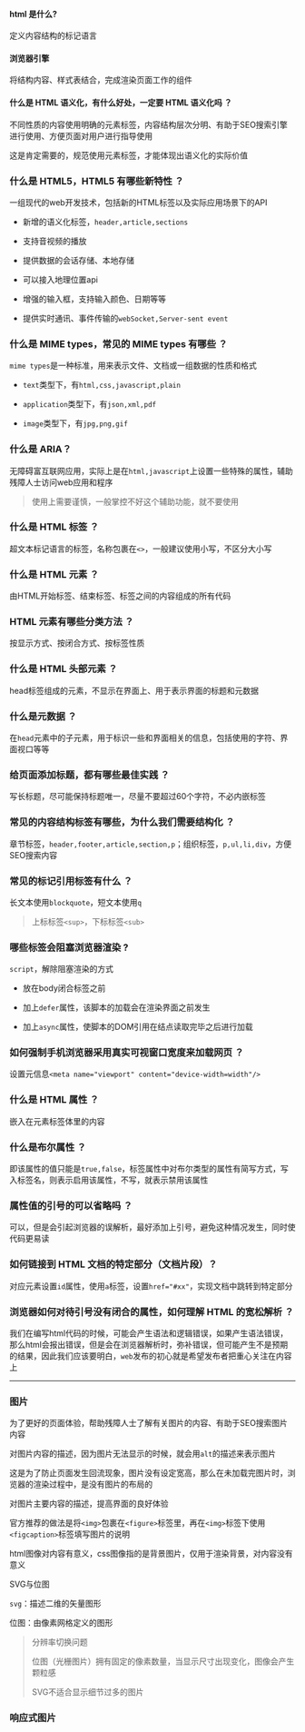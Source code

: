 #### html 是什么?

定义内容结构的标记语言

#### 浏览器引擎

将结构内容、样式表结合，完成渲染页面工作的组件

#### 什么是 HTML 语义化，有什么好处，一定要 HTML 语义化吗 ？

不同性质的内容使用明确的元素标签，内容结构层次分明、有助于SEO搜索引擎进行使用、方便页面对用户进行指导使用

这是肯定需要的，规范使用元素标签，才能体现出语义化的实际价值

### 什么是 HTML5，HTML5 有哪些新特性 ？

一组现代的web开发技术，包括新的HTML标签以及实际应用场景下的API

- 新增的语义化标签，`header,article,sections`

- 支持音视频的播放

- 提供数据的会话存储、本地存储

- 可以接入地理位置api

- 增强的输入框，支持输入颜色、日期等等

- 提供实时通讯、事件传输的`webSocket,Server-sent event`

### 什么是 MIME types，常见的 MIME types 有哪些 ？

`mime types`是一种标准，用来表示文件、文档或一组数据的性质和格式

- `text`类型下，有`html,css,javascript,plain`

- `application`类型下，有`json,xml,pdf`

- `image`类型下，有`jpg,png,gif`

### 什么是 ARIA？

无障碍富互联网应用，实际上是在`html,javascript`上设置一些特殊的属性，辅助残障人士访问web应用和程序

> 使用上需要谨慎，一般掌控不好这个辅助功能，就不要使用

### 什么是 HTML 标签 ？

超文本标记语言的标签，名称包裹在`<>`，一般建议使用小写，不区分大小写

### 什么是 HTML 元素 ？

由HTML开始标签、结束标签、标签之间的内容组成的所有代码

### HTML 元素有哪些分类方法 ？

按显示方式、按闭合方式、按标签性质

### 什么是 HTML 头部元素 ？

head标签组成的元素，不显示在界面上、用于表示界面的标题和元数据

### 什么是元数据 ？

在`head`元素中的子元素，用于标识一些和界面相关的信息，包括使用的字符、界面视口等等

### 给页面添加标题，都有哪些最佳实践 ？

写长标题，尽可能保持标题唯一，尽量不要超过60个字符，不必内嵌标签

### 常见的内容结构标签有哪些，为什么我们需要结构化 ？

章节标签，`header,footer,article,section,p`；组织标签，`p,ul,li,div`，方便SEO搜索内容

### 常见的标记引用标签有什么 ？

长文本使用`blockquote`，短文本使用`q`

> 上标标签`<sup>`，下标标签`<sub>`

### 哪些标签会阻塞浏览器渲染 ?

`script`，解除阻塞渲染的方式

- 放在body闭合标签之前

- 加上`defer`属性，该脚本的加载会在渲染界面之前发生

- 加上`async`属性，使脚本的DOM引用在结点读取完毕之后进行加载

### 如何强制手机浏览器采用真实可视窗口宽度来加载网页 ？

设置元信息`<meta name="viewport" content="device-width=width"/>`

### 什么是 HTML 属性 ？

嵌入在元素标签体里的内容

### 什么是布尔属性 ？

即该属性的值只能是`true,false`，标签属性中对布尔类型的属性有简写方式，写入标签名，则表示启用该属性，不写，就表示禁用该属性

### 属性值的引号的可以省略吗 ？

可以，但是会引起浏览器的误解析，最好添加上引号，避免这种情况发生，同时使代码更易读

### 如何链接到 HTML 文档的特定部分（文档片段）？

对应元素设置`id`属性，使用`a`标签，设置`href="#xx"`，实现文档中跳转到特定部分

### 浏览器如何对待引号没有闭合的属性，如何理解 HTML 的宽松解析 ？

我们在编写html代码的时候，可能会产生语法和逻辑错误，如果产生语法错误，那么html会报出错误，但是会在浏览器解析时，弥补错误，但可能产生不是预期的结果，因此我们应该要明白，`web`发布的初心就是希望发布者把重心关注在内容上

---

### 图片

为了更好的页面体验，帮助残障人士了解有关图片的内容、有助于SEO搜索图片内容

对图片内容的描述，因为图片无法显示的时候，就会用`alt`的描述来表示图片

这是为了防止页面发生回流现象，图片没有设定宽高，那么在未加载完图片时，浏览器的渲染过程中，是没有图片的布局的

对图片主要内容的描述，提高界面的良好体验

官方推荐的做法是将`<img>`包裹在`<figure>`标签里，再在`<img>`标签下使用`<figcaption>`标签填写图片的说明

html图像对内容有意义，css图像指的是背景图片，仅用于渲染背景，对内容没有意义

SVG与位图

`svg`：描述二维的矢量图形

位图：由像素网格定义的图形

> 分辨率切换问题
> 
> 位图（光栅图片）拥有固定的像素数量，当显示尺寸出现变化，图像会产生颗粒感
> 
> SVG不适合显示细节过多的图片

### 响应式图片
